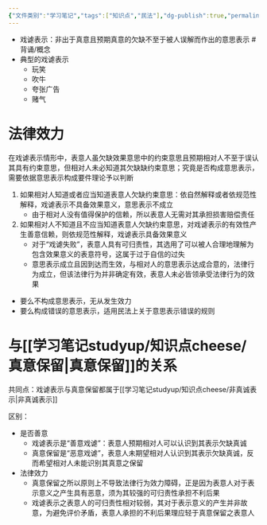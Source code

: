 ```yaml
---
{"文件类别":"学习笔记","tags":["知识点","民法"],"dg-publish":true,"permalink":"/学习笔记studyup/知识点cheese/戏谑表示/","dgPassFrontmatter":true,"created":"2024-07-16T20:13:10.872+08:00","updated":"2024-10-25T12:33:35.317+08:00"}
---
```


- 戏谑表示：非出于真意且预期真意的欠缺不至于被人误解而作出的意思表示 #背诵/概念 
- 典型的戏谑表示
	- 玩笑
	- 吹牛
	- 夸张广告
	- 赌气

# 法律效力
在戏谑表示情形中，表意人虽欠缺效果意思中的约束意思且预期相对人不至于误认其具有约束意思，但相对人未必知道其欠缺缺约束意思；究竟是否构成意思表示，需要依据意思表示构成要件理论予以判断
1. 如果相对人知道或者应当知道表意人欠缺约束意思：依自然解释或者依规范性解释，戏谑表示不具备效果意义，意思表示不成立
	- 由于相对人没有值得保护的信赖，所以表意人无需对其承担损害赔偿责任
2. 如果相对人不知道且不应当知道表意人欠缺约束意思，对戏谑表示的有效性产生善意信赖，则依规范性解释，戏谑表示具备效果意义
	- 对于“戏谑失败”，表意人具有可归责性，其选用了可以被人合理地理解为包含效果意义的表意符号，这属于过于自信的过失
	- 意思表示成立且因到达而生效，与相对人的意思表示达成合意的，法律行为成立，但该法律行为并非确定有效，表意人未必皆领承受法律行为的效果

- 要么不构成意思表示，无从发生效力
- 要么构成错误的意思表示，适用民法上关于意思表示错误的规则
# 与[[学习笔记studyup/知识点cheese/真意保留\|真意保留]]的关系
共同点：戏谑表示与真意保留都属于[[学习笔记studyup/知识点cheese/非真诚表示\|非真诚表示]]

区别：
- 是否善意
	- 戏谑表示是“善意戏谑”：表意人预期相对人可以认识到其表示欠缺真诚
	- 真意保留是“恶意戏谑”，表意人未期望相对人认识到其表示欠缺真诚，反而希望相对人未能识别其真意之保留
- 法律效力
	- 真意保留之所以原则上不导致法律行为效力障碍，正是因为表意人对于表示意义之产生具有恶意，须为其较强的可归责性承担不利后果
	- 戏谑表示之表意人的可归责性相对较弱，其对于表示意义的产生并非故意，为避免评价矛盾，表意人承担的不利后果理应轻于真意保留之表意人